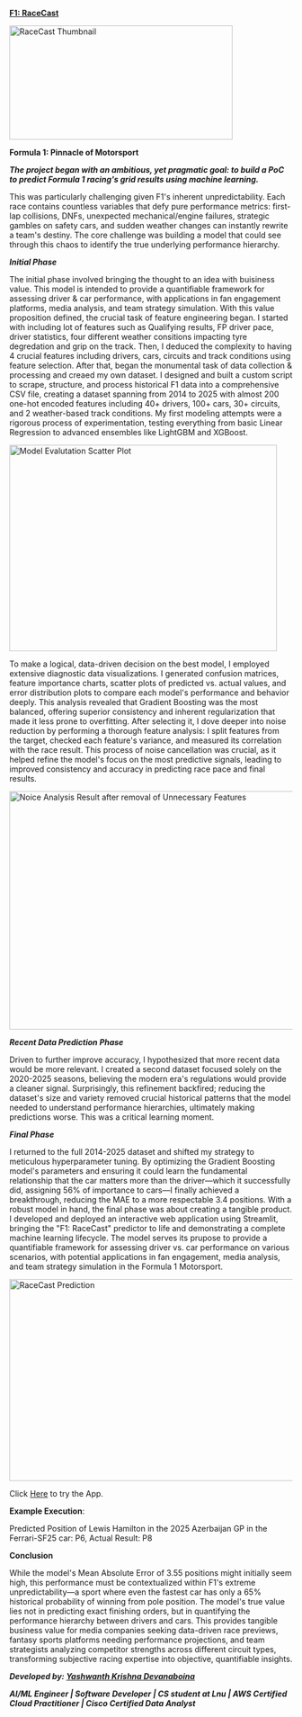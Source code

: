 **[F1: RaceCast](https://f1-racecast-hybrid-era.streamlit.app/#f1-race-cast-a-race-result-predictor)**



<img width="397" height="203" alt="RaceCast Thumbnail" src="https://github.com/user-attachments/assets/fd60adc1-070f-4906-8b90-fe18af99b764" />


**Formula 1: Pinnacle of Motorsport**



***The project began with an ambitious, yet pragmatic goal: to build a PoC to predict Formula 1 racing's grid results using machine learning.*** 


This was particularly challenging given F1's inherent unpredictability. Each race contains countless variables that defy pure performance metrics: 
first-lap collisions, DNFs, unexpected mechanical/engine failures, strategic gambles on safety cars, and sudden weather changes can instantly rewrite 
a team's destiny. The core challenge was building a model that could see through this chaos to identify the true underlying performance hierarchy.

***Initial Phase***


The initial phase involved bringing the thought to an idea with buisiness value. This model is intended to provide a quantifiable framework for assessing 
driver & car performance, with applications in fan engagement platforms, media analysis, and team strategy simulation. With this value proposition defined, 
the crucial task of feature engineering began. I started with including lot of features such as Qualifying results, FP driver pace, driver statistics, four
different weather consitions impacting tyre degredation and grip on the track. Then, I deduced the complexity to having 4 crucial features including drivers,
cars, circuits and track conditions using feature selection. After that, began the monumental task of data collection & processing and creaed my own dataset. 
I designed and built a custom script to scrape, structure, and process historical F1 data into a comprehensive CSV file, creating a dataset spanning from 2014 
to 2025 with almost 200 one-hot encoded features including 40+ drivers, 100+ cars, 30+ circuits, and 2 weather-based track conditions. My first modeling 
attempts were a rigorous process of experimentation, testing everything from basic Linear Regression to advanced ensembles like LightGBM and XGBoost.

<img width="476" height="367" alt="Model Evalutation Scatter Plot" src="https://github.com/user-attachments/assets/1f0b965a-9007-4e2e-b99d-19785f5e1841" />

To make a logical, data-driven decision on the best model, I employed extensive diagnostic data visualizations. I generated confusion matrices, feature 
importance charts, scatter plots of predicted vs. actual values, and error distribution plots to compare each model's performance and behavior deeply. 
This analysis revealed that Gradient Boosting was the most balanced, offering superior consistency and inherent regularization that made it less prone to 
overfitting. After selecting it, I dove deeper into noise reduction by performing a thorough feature analysis: I split features from the target, checked 
each feature's variance, and measured its correlation with the race result. This process of noise cancellation was crucial, as it helped refine the model's 
focus on the most predictive signals, leading to improved consistency and accuracy in predicting race pace and final results.

<img width="905" height="424" alt="Noice Analysis Result after removal of Unnecessary Features " src="https://github.com/user-attachments/assets/4a368ced-eb3a-43e6-b593-6e0876a6c150" />

***Recent Data Prediction Phase***


Driven to further improve accuracy, I hypothesized that more recent data would be more relevant. I created a second dataset focused solely on the 
2020-2025 seasons, believing the modern era's regulations would provide a cleaner signal. Surprisingly, this refinement backfired; reducing the dataset's 
size and variety removed crucial historical patterns that the model needed to understand performance hierarchies, ultimately making predictions worse. 
This was a critical learning moment. 

***Final Phase***


I returned to the full 2014-2025 dataset and shifted my strategy to meticulous hyperparameter tuning. By optimizing the Gradient Boosting model's 
parameters and ensuring it could learn the fundamental relationship that the car matters more than the driver—which it successfully did, 
assigning 56% of importance to cars—I finally achieved a breakthrough, reducing the MAE to a more respectable 3.4 positions. With a robust model in hand, 
the final phase was about creating a tangible product. I developed and deployed an interactive web application using Streamlit, bringing the "F1: RaceCast" 
predictor to life and demonstrating a complete machine learning lifecycle. The model serves its prupose to provide a quantifiable framework for assessing 
driver vs. car performance on various scenarios, with potential applications in fan engagement, media analysis, and team strategy simulation
in the Formula 1 Motorsport.

<img width="741" height="359" alt="RaceCast Prediction" src="https://github.com/user-attachments/assets/cdfd9c66-abb5-4b7e-8605-daaac20fb098" />

Click [Here](https://f1-racecast-hybrid-era.streamlit.app/#f1-race-cast-a-race-result-predictor) to try the App.

**Example Execution**:


Predicted Position of Lewis Hamilton in the 2025 Azerbaijan GP in the Ferrari-SF25 car: P6, Actual Result: P8 

**Conclusion**


While the model's Mean Absolute Error of 3.55 positions might initially seem high, this performance must be contextualized within F1's 
extreme unpredictability—a sport where even the fastest car has only a 65% historical probability of winning from pole position. The model's 
true value lies not in predicting exact finishing orders, but in quantifying the performance hierarchy between drivers and cars. This provides 
tangible business value for media companies seeking data-driven race previews, fantasy sports platforms needing performance projections, 
and team strategists analyzing competitor strengths across different circuit types, transforming subjective racing expertise into 
objective, quantifiable insights.


***Developed by: [Yashwanth Krishna Devanaboina](www.linkedin.com/in/yashwanth-krishna-devanaboina-66ab83212)***


***AI/ML Engineer | Software Developer | CS student at Lnu | AWS Certified Cloud Practitioner | Cisco Certified Data Analyst***

